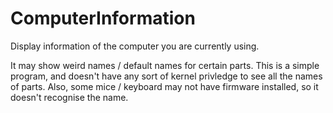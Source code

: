 # ComputerInformation
Display information of the computer you are currently using.


It may show weird names / default names for certain parts. This is a simple program, and doesn't have any sort of kernel privledge to see all the names of parts. Also, some mice / keyboard may not have firmware installed, so it doesn't recognise the name.
